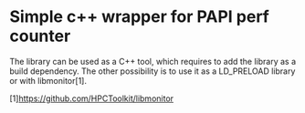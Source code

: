 # Simple c++ wrapper for PAPI perf counter

The library can be used as a C++ tool, which requires to add the library as a build dependency.
The other possibility is to use it as a LD_PRELOAD library or with libmonitor[1].




[1]https://github.com/HPCToolkit/libmonitor 

